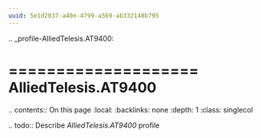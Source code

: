 ```yaml
---
uuid: 5e1d2037-a40e-4799-a569-ab332148b795
---
```

.. _profile-AlliedTelesis.AT9400:

====================
AlliedTelesis.AT9400
====================

.. contents:: On this page
    :local:
    :backlinks: none
    :depth: 1
    :class: singlecol

.. todo::
    Describe *AlliedTelesis.AT9400* profile

